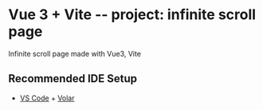 # Vue 3 + Vite -- project: infinite scroll page

Infinite scroll page made with Vue3, Vite

## Recommended IDE Setup

- [VS Code](https://code.visualstudio.com/) + [Volar](https://marketplace.visualstudio.com/items?itemName=Vue.volar)
